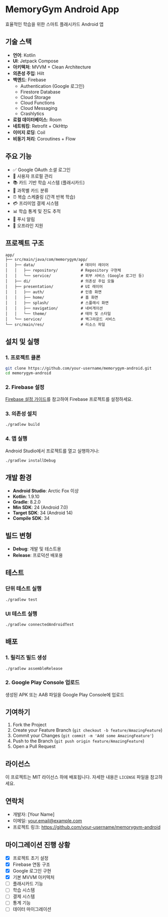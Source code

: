 # MemoryGym Android App

효율적인 학습을 위한 스마트 플래시카드 Android 앱

## 기술 스택

- **언어**: Kotlin
- **UI**: Jetpack Compose
- **아키텍처**: MVVM + Clean Architecture
- **의존성 주입**: Hilt
- **백엔드**: Firebase
  - Authentication (Google 로그인)
  - Firestore Database
  - Cloud Storage
  - Cloud Functions
  - Cloud Messaging
  - Crashlytics
- **로컬 데이터베이스**: Room
- **네트워킹**: Retrofit + OkHttp
- **이미지 로딩**: Coil
- **비동기 처리**: Coroutines + Flow

## 주요 기능

- ✅ Google OAuth 소셜 로그인
- 🔄 사용자 프로필 관리
- 📚 카드 기반 학습 시스템 (플래시카드)
- 📂 과목별 카드 분류
- ⏰ 복습 스케줄링 (간격 반복 학습)
- 💳 프리미엄 결제 시스템
- 📊 학습 통계 및 진도 추적
- 📱 푸시 알림
- 🔄 오프라인 지원

## 프로젝트 구조

```
app/
├── src/main/java/com/memorygym/app/
│   ├── data/                    # 데이터 레이어
│   │   ├── repository/          # Repository 구현체
│   │   └── service/             # 외부 서비스 (Google 로그인 등)
│   ├── di/                      # 의존성 주입 모듈
│   ├── presentation/            # UI 레이어
│   │   ├── auth/                # 인증 화면
│   │   ├── home/                # 홈 화면
│   │   ├── splash/              # 스플래시 화면
│   │   ├── navigation/          # 네비게이션
│   │   └── theme/               # 테마 및 스타일
│   └── service/                 # 백그라운드 서비스
└── src/main/res/                # 리소스 파일
```

## 설치 및 실행

### 1. 프로젝트 클론
```bash
git clone https://github.com/your-username/memorygym-android.git
cd memorygym-android
```

### 2. Firebase 설정
[Firebase 설정 가이드](FIREBASE_SETUP.md)를 참고하여 Firebase 프로젝트를 설정하세요.

### 3. 의존성 설치
```bash
./gradlew build
```

### 4. 앱 실행
Android Studio에서 프로젝트를 열고 실행하거나:
```bash
./gradlew installDebug
```

## 개발 환경

- **Android Studio**: Arctic Fox 이상
- **Kotlin**: 1.9.10
- **Gradle**: 8.2.0
- **Min SDK**: 24 (Android 7.0)
- **Target SDK**: 34 (Android 14)
- **Compile SDK**: 34

## 빌드 변형

- **Debug**: 개발 및 테스트용
- **Release**: 프로덕션 배포용

## 테스트

### 단위 테스트 실행
```bash
./gradlew test
```

### UI 테스트 실행
```bash
./gradlew connectedAndroidTest
```

## 배포

### 1. 릴리즈 빌드 생성
```bash
./gradlew assembleRelease
```

### 2. Google Play Console 업로드
생성된 APK 또는 AAB 파일을 Google Play Console에 업로드

## 기여하기

1. Fork the Project
2. Create your Feature Branch (`git checkout -b feature/AmazingFeature`)
3. Commit your Changes (`git commit -m 'Add some AmazingFeature'`)
4. Push to the Branch (`git push origin feature/AmazingFeature`)
5. Open a Pull Request

## 라이선스

이 프로젝트는 MIT 라이선스 하에 배포됩니다. 자세한 내용은 `LICENSE` 파일을 참고하세요.

## 연락처

- 개발자: [Your Name]
- 이메일: your.email@example.com
- 프로젝트 링크: https://github.com/your-username/memorygym-android

## 마이그레이션 진행 상황

- [x] 프로젝트 초기 설정
- [x] Firebase 연동 구조
- [x] Google 로그인 구현
- [x] 기본 MVVM 아키텍처
- [ ] 플래시카드 기능
- [ ] 학습 시스템
- [ ] 결제 시스템
- [ ] 통계 기능
- [ ] 데이터 마이그레이션 
